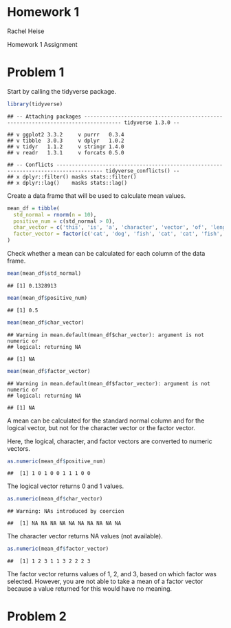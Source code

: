 Homework 1
================
Rachel Heise

Homework 1 Assignment

# Problem 1

Start by calling the tidyverse package.

``` r
library(tidyverse)
```

    ## -- Attaching packages ---------------------------------------------------------------------------------- tidyverse 1.3.0 --

    ## v ggplot2 3.3.2     v purrr   0.3.4
    ## v tibble  3.0.3     v dplyr   1.0.2
    ## v tidyr   1.1.2     v stringr 1.4.0
    ## v readr   1.3.1     v forcats 0.5.0

    ## -- Conflicts ------------------------------------------------------------------------------------- tidyverse_conflicts() --
    ## x dplyr::filter() masks stats::filter()
    ## x dplyr::lag()    masks stats::lag()

Create a data frame that will be used to calculate mean values.

``` r
mean_df = tibble(
  std_normal = rnorm(n = 10),
  positive_num = c(std_normal > 0),
  char_vector = c('this', 'is', 'a', 'character', 'vector', 'of', 'length', 'ten', 'called', 'char_vector'),
  factor_vector = factor(c('cat', 'dog', 'fish', 'cat', 'cat', 'fish', 'dog', 'dog', 'dog', 'fish'))
)
```

Check whether a mean can be calculated for each column of the data
frame.

``` r
mean(mean_df$std_normal)
```

    ## [1] 0.1328913

``` r
mean(mean_df$positive_num)
```

    ## [1] 0.5

``` r
mean(mean_df$char_vector)
```

    ## Warning in mean.default(mean_df$char_vector): argument is not numeric or
    ## logical: returning NA

    ## [1] NA

``` r
mean(mean_df$factor_vector)
```

    ## Warning in mean.default(mean_df$factor_vector): argument is not numeric or
    ## logical: returning NA

    ## [1] NA

A mean can be calculated for the standard normal column and for the
logical vector, but not for the character vector or the factor vector.

Here, the logical, character, and factor vectors are converted to
numeric vectors.

``` r
as.numeric(mean_df$positive_num)
```

    ##  [1] 1 0 1 0 0 1 1 1 0 0

The logical vector returns 0 and 1 values.

``` r
as.numeric(mean_df$char_vector)
```

    ## Warning: NAs introduced by coercion

    ##  [1] NA NA NA NA NA NA NA NA NA NA

The character vector returns NA values (not available).

``` r
as.numeric(mean_df$factor_vector)
```

    ##  [1] 1 2 3 1 1 3 2 2 2 3

The factor vector returns values of 1, 2, and 3, based on which factor
was selected. However, you are not able to take a mean of a factor
vector because a value returned for this would have no meaning.

# Problem 2
